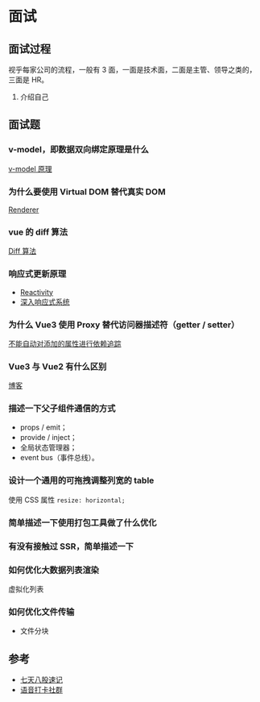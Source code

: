 # 面试

## 面试过程

视乎每家公司的流程，一般有 3 面，一面是技术面，二面是主管、领导之类的，三面是 HR。

1. 介绍自己

## 面试题

### v-model，即数据双向绑定原理是什么

[v-model 原理](framework/vue/principle/directives/v-model/)

### 为什么要使用 Virtual DOM 替代真实 DOM

[Renderer](framework/vue/renderer/)

### vue 的 diff 算法

[Diff 算法](framework/vue/diff.md)

### 响应式更新原理

- [Reactivity](framework/vue/reactivity/)
- [深入响应式系统](https://cn.vuejs.org/guide/extras/reactivity-in-depth.html)

### 为什么 Vue3 使用 Proxy 替代访问器描述符（getter / setter）

[不能自动对添加的属性进行依赖追踪](framework/vue/reactivity/#实现-reactive)

### Vue3 与 Vue2 有什么区别

[博客](framework/vue/difference.md)

### 描述一下父子组件通信的方式

- props / emit；
- provide / inject；
- 全局状态管理器；
- event bus（事件总线）。

### 设计一个通用的可拖拽调整列宽的 table

使用 CSS 属性 `resize: horizontal;`

### 简单描述一下使用打包工具做了什么优化

### 有没有接触过 SSR，简单描述一下

### 如何优化大数据列表渲染

虚拟化列表

### 如何优化文件传输

- 文件分块

## 参考

- [七天八股速记](https://leetcode.cn/leetbook/read/7-day-interview-qian-duan/dmm5fs/)
- [语音打卡社群](https://github.com/febobo/web-interview)
